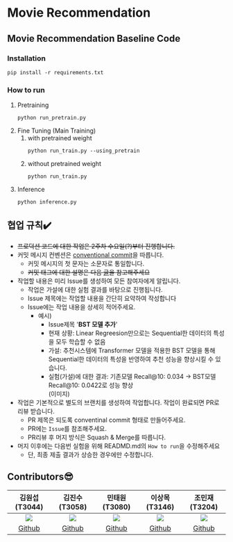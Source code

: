 # Movie Recommendation
## Movie Recommendation Baseline Code

### Installation

```
pip install -r requirements.txt
```

### How to run

1. Pretraining
   ```
   python run_pretrain.py
   ```
2. Fine Tuning (Main Training)
   1. with pretrained weight
      ```
      python run_train.py --using_pretrain
      ```
   2. without pretrained weight
      ```
      python run_train.py
      ```
3. Inference
   ```
   python inference.py
   ```
   
## 협업 규칙✔️
- ~~프로덕션 코드에 대한 작업은 2주차 수요일(?)부터 진행합니다.~~
- 커밋 메시지 컨벤션은 [conventional commit](https://www.conventionalcommits.org/en/v1.0.0/#specification)을 따릅니다.
   - 커밋 메시지의 첫 문자는 소문자로 통일합니다.
   - ~~커밋 태그에 대한 설명은 다음 [글](https://overcome-the-limits.tistory.com/entry/%ED%98%91%EC%97%85-%ED%98%91%EC%97%85%EC%9D%84-%EC%9C%84%ED%95%9C-%EA%B8%B0%EB%B3%B8%EC%A0%81%EC%9D%B8-git-%EC%BB%A4%EB%B0%8B%EC%BB%A8%EB%B2%A4%EC%85%98-%EC%84%A4%EC%A0%95%ED%95%98%EA%B8%B0)을 참고해주세요~~
- 작업할 내용은 미리 Issue를 생성하여 모든 참여자에게 알립니다.
   - 작업은 가설에 대한 실험 결과를 바탕으로 진행됩니다.
   - Issue 제목에는 작업할 내용을 간단히 요약하여 작성합니다
   - Issue에는 작업 내용을 상세히 적어주세요.
      - 예시) 
         - Issue제목 '**BST 모델 추가**'
         - 현재 상황: Linear Regreesion만으로는 Sequential한 데이터의 특성을 모두 학습할 수 없음
         - 가설: 추천시스템에 Transformer 모델을 적용한 BST 모델을 통해 Sequential한 데이터의 특성을 반영하여 추천 성능을 향상시킬 수 있습니다.
         - 실험(가설)에 대한 결과: 기존모델 Recall@10: 0.034 -> BST모델 Recall@10: 0.0422로 성능 향상  
                (이미지)
- 작업은 기본적으로 별도의 브랜치를 생성하여 작업합니다. 작업이 완료되면 PR로 리뷰 받습니다.
   - PR 제목은 되도록 conventinal commit 형태로 만들어주세요.
   - PR에는 `Issue`를 참조해주세요.
   - PR리뷰 후 머지 방식은 Squash & Merge를 따릅니다.
- 머지 이후에는 다음번 실험을 위해 READMD.md의 `How to run`을 수정해주세요
   - 단, 최종 제출 결과가 상승한 경우에만 수정합니다.

## Contributors😎
|김원섭(T3044)|김진수(T3058)|민태원(T3080)|이상목(T3146)|조민재(T3204)|
|:--:|:--:|:--:|:--:|:--:|
|[![](https://avatars.githubusercontent.com/u/83912849?v=4)](https://github.com/whattSUPkim)|[![](https://avatars.githubusercontent.com/u/70852156?v=4)](https://github.com/KimJinSuPKNU)|[![](https://avatars.githubusercontent.com/u/62104797?v=4)](https://github.com/mintaewon)|[![](https://avatars.githubusercontent.com/u/62589993?v=4)](https://github.com/SNMHZ)|[![](https://avatars.githubusercontent.com/u/77037041?v=4)](https://github.com/binyf)|
|[Github](https://github.com/whattSUPkim)|[Github](https://github.com/KimJinSuPKNU)|[Github](https://github.com/mintaewon)|[Github](https://github.com/SNMHZ)|[Github](https://github.com/binyf)|